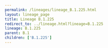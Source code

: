 ```yaml
---
permalink: /lineages/lineage_B.1.225.html
layout: lineage_page
title: Lineage B.1.225
redirect_to: ../lineage.html?lineage=B.1.225
lineage: B.1.225
parent: B.1
children: ['B.1.225']
---
```

